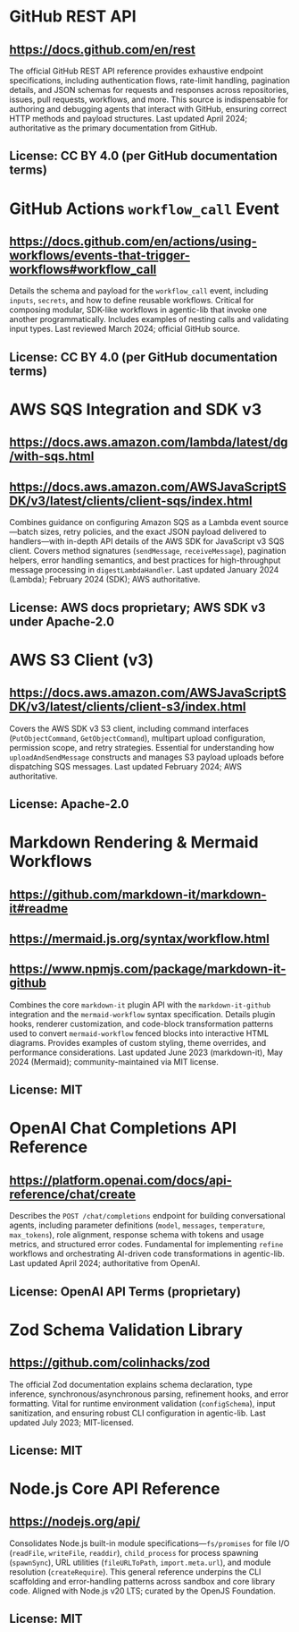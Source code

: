 # GitHub REST API
## https://docs.github.com/en/rest
The official GitHub REST API reference provides exhaustive endpoint specifications, including authentication flows, rate-limit handling, pagination details, and JSON schemas for requests and responses across repositories, issues, pull requests, workflows, and more. This source is indispensable for authoring and debugging agents that interact with GitHub, ensuring correct HTTP methods and payload structures. Last updated April 2024; authoritative as the primary documentation from GitHub.
## License: CC BY 4.0 (per GitHub documentation terms)

# GitHub Actions `workflow_call` Event
## https://docs.github.com/en/actions/using-workflows/events-that-trigger-workflows#workflow_call
Details the schema and payload for the `workflow_call` event, including `inputs`, `secrets`, and how to define reusable workflows. Critical for composing modular, SDK-like workflows in agentic-lib that invoke one another programmatically. Includes examples of nesting calls and validating input types. Last reviewed March 2024; official GitHub source.
## License: CC BY 4.0 (per GitHub documentation terms)

# AWS SQS Integration and SDK v3
## https://docs.aws.amazon.com/lambda/latest/dg/with-sqs.html
## https://docs.aws.amazon.com/AWSJavaScriptSDK/v3/latest/clients/client-sqs/index.html
Combines guidance on configuring Amazon SQS as a Lambda event source—batch sizes, retry policies, and the exact JSON payload delivered to handlers—with in-depth API details of the AWS SDK for JavaScript v3 SQS client. Covers method signatures (`sendMessage`, `receiveMessage`), pagination helpers, error handling semantics, and best practices for high-throughput message processing in `digestLambdaHandler`. Last updated January 2024 (Lambda); February 2024 (SDK); AWS authoritative.
## License: AWS docs proprietary; AWS SDK v3 under Apache-2.0

# AWS S3 Client (v3)
## https://docs.aws.amazon.com/AWSJavaScriptSDK/v3/latest/clients/client-s3/index.html
Covers the AWS SDK v3 S3 client, including command interfaces (`PutObjectCommand`, `GetObjectCommand`), multipart upload configuration, permission scope, and retry strategies. Essential for understanding how `uploadAndSendMessage` constructs and manages S3 payload uploads before dispatching SQS messages. Last updated February 2024; AWS authoritative.
## License: Apache-2.0

# Markdown Rendering & Mermaid Workflows
## https://github.com/markdown-it/markdown-it#readme
## https://mermaid.js.org/syntax/workflow.html
## https://www.npmjs.com/package/markdown-it-github
Combines the core `markdown-it` plugin API with the `markdown-it-github` integration and the `mermaid-workflow` syntax specification. Details plugin hooks, renderer customization, and code-block transformation patterns used to convert `mermaid-workflow` fenced blocks into interactive HTML diagrams. Provides examples of custom styling, theme overrides, and performance considerations. Last updated June 2023 (markdown-it), May 2024 (Mermaid); community-maintained via MIT license.
## License: MIT

# OpenAI Chat Completions API Reference
## https://platform.openai.com/docs/api-reference/chat/create
Describes the `POST /chat/completions` endpoint for building conversational agents, including parameter definitions (`model`, `messages`, `temperature`, `max_tokens`), role alignment, response schema with tokens and usage metrics, and structured error codes. Fundamental for implementing `refine` workflows and orchestrating AI-driven code transformations in agentic-lib. Last updated April 2024; authoritative from OpenAI.
## License: OpenAI API Terms (proprietary)

# Zod Schema Validation Library
## https://github.com/colinhacks/zod
The official Zod documentation explains schema declaration, type inference, synchronous/asynchronous parsing, refinement hooks, and error formatting. Vital for runtime environment validation (`configSchema`), input sanitization, and ensuring robust CLI configuration in agentic-lib. Last updated July 2023; MIT-licensed.
## License: MIT

# Node.js Core API Reference
## https://nodejs.org/api/
Consolidates Node.js built-in module specifications—`fs/promises` for file I/O (`readFile`, `writeFile`, `readdir`), `child_process` for process spawning (`spawnSync`), URL utilities (`fileURLToPath`, `import.meta.url`), and module resolution (`createRequire`). This general reference underpins the CLI scaffolding and error-handling patterns across sandbox and core library code. Aligned with Node.js v20 LTS; curated by the OpenJS Foundation.
## License: MIT